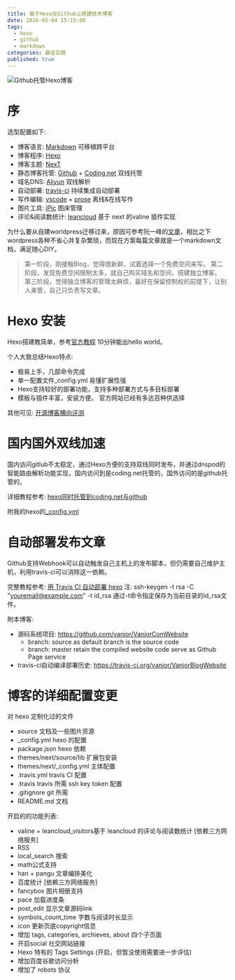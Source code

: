 ```yaml
---
title: 基于Hexo在Github上搭建技术博客
date: 2016-05-04 15:15:00
tags:
  - hexo
  - github
  - markdown
categories: 最佳实践
published: true
---
```


![Github托管Hexo博客](https://ws4.sinaimg.cn/large/006tNbRwly1fyjdb5974cj30hs07sdgp.jpg)

# 序

选型配置如下:

* 博客语言: [Markdown](http://wowubuntu.com/markdown/) 可移植跨平台
* 博客程序: [Hexo](https://hexo.io)
* 博客主题: [NexT](https://theme-next.org)
* 静态博客托管: [Github](https://github.com) + [Coding.net](https://coding.net) 双线托管
* 域名DNS: [Aliyun](https://www.aliyun.cn/) 双线解析
* 自动部署: [travis-ci](https://travis-ci.org) 持续集成自动部署
* 写作编辑: [vscode](https://code.visualstudio.com) + [prose](https://prose.io) 离线&在线写作
* 图片工具: [iPic](https://itunes.apple.com/cn/app/ipic-markdown-图床-文件上传工具/id1101244278) 图床管理
* 评论&阅读数统计: [leancloud](https://leancloud.cn) 基于 next 的valine 插件实现

<!--more-->

为什么要从自建worldpress迁移过来，原因可参考阮一峰的[文章](http://www.ruanyifeng.com/blog/2012/08/blogging_with_jekyll.html)，相比之下wordpress各种不省心并复杂繁琐，而现在方案每篇文章就是一个markdown文档，满足随心DIY。

> 第一阶段，刚接触Blog，觉得很新鲜，试着选择一个免费空间来写。
第二阶段，发现免费空间限制太多，就自己购买域名和空间，搭建独立博客。
第三阶段，觉得独立博客的管理太麻烦，最好在保留控制权的前提下，让别人来管，自己只负责写文章。

# Hexo 安装

Hexo搭建教简单，参考[官方教程](https://hexo.io/docs/setup.html) 10分钟能出hello world。

个人大致总结Hexo特点:

* 极易上手，几部命令完成
* 单一配置文件_config.yml 易懂扩展性强
* Hexo支持较好的部署功能，支持多种部署方式与多目标部署
* 模板与插件丰富，安装方便。 官方网站已经有多达百种供选择

其他可见: [开源博客横向评测](https://www.zhihu.com/question/21981094)

# 国内国外双线加速

国内访问gitlub不太稳定，通过Hexo方便的支持双线同时发布，并通过dnspod的智能路由解析功能实现，国内访问到是coding.net托管的，国外访问的是github托管的。

详细教程参考: [hexo同时托管到coding.net与github](https://segmentfault.com/a/1190000004548638)

附我的hexo的[_config.yml](https://github.com/vanjor/VanjorBlogWebsite/blob/source/_config.yml)

# 自动部署发布文章

Github支持Webhook可以自动触发自己主机上的发布脚本，但仍需要自己维护主机，利用travis-ci可以消除这一依赖。

完整教程参考: [用 Travis CI 自动部署 hexo](http://blog.acwong.org/2016/03/20/auto-deploy-hexo-with-travis-CI/)
注: ssh-keygen -t rsa -C "youremail@example.com" -t id_rsa 通过-t命令指定保存为当前目录的id_rsa文件。

附本博客:

* 源码系统项目: <https://github.com/vanjor/VanjorComWebsite>
  * branch: source as default branch is the source code
  * branch: master retain the compiled website code serve as Github Page service
* travis-ci自动编译部署历史: <https://travis-ci.org/vanjor/VanjorBlogWebsite>

# 博客的详细配置变更

对 hexo 定制化过的文件

* source 文档及一些图片资源
* _config.yml hexo 的配置
* package.json hexo 依赖
* themes/next/source/lib 扩展包安装
* themes/next/_config.yml 主体配置
* .travis.yml travis CI 配置
* .travis travis 所需 ssh key token 配置
* .gitignore git 所需
* README.md 文档

开启的的功能列表:

* valine + leancloud_visitors基于 leancloud 的评论与阅读数统计 [依赖三方网络服务]
* RSS
* local_search 搜索
* math公式支持
* han + pangu 文章编排美化
* 百度统计  [依赖三方网络服务]
* fancybox 图片相册支持
* pace 加载进度条
* post_edit 显示文章源码link
* symbols_count_time 字数与阅读时长显示
* icon 更新页底copyright信息
* 增加 tags, categories, archieves, about 四个子页面
* 开启social 社交网站链接
* Hexo 特有的 Tags Settings (开启，但暂没使用需要进一步评估)
* 增加百度谷歌访问分析
* 增加了 robots 协议